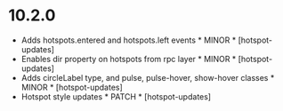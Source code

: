 10.2.0
======

- Adds hotspots.entered and hotspots.left events * MINOR * [hotspot-updates]
- Enables dir property on hotspots from rpc layer * MINOR * [hotspot-updates]
- Adds circleLabel type, and pulse, pulse-hover, show-hover classes * MINOR * [hotspot-updates]
- Hotspot style updates * PATCH * [hotspot-updates]